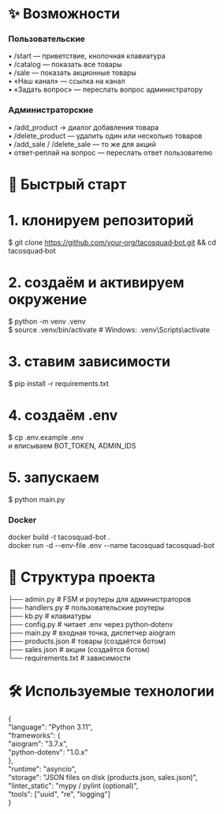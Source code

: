 ✨ Возможности
=====================
### Пользовательские

• /start — приветствие, кнопочная клавиатура <br/>• /catalog — показать все товары <br/>• /sale — показать акционные товары <br/>• «Наш канал» — ссылка на канал <br/>• «Задать вопрос» — переслать вопрос администратору

### Администраторские

• /add_product → диалог добавления товара <br/>• /delete_product — удалить один или несколько товаров <br/>• /add_sale / /delete_sale — то же для акций <br/>• ответ‑реплай на вопрос — переслать ответ пользователю

🚀 Быстрый старт
=====================
# 1. клонируем репозиторий
$ git clone https://github.com/your‑org/tacosquad‑bot.git && cd tacosquad‑bot
# 2. создаём и активируем окружение
$ python -m venv .venv <br/>
$ source .venv/bin/activate  # Windows: .venv\Scripts\activate
# 3. ставим зависимости
$ pip install -r requirements.txt
# 4. создаём .env
$ cp .env.example .env <br/>
и вписываем BOT_TOKEN, ADMIN_IDS
# 5. запускаем
$ python main.py

### Docker
docker build -t tacosquad-bot . <br/>
docker run -d --env-file .env --name tacosquad tacosquad-bot

📂 Структура проекта
=====================
├── admin.py          # FSM и роутеры для администраторов <br/>
├── handlers.py       # пользовательские роутеры <br/>
├── kb.py             # клавиатуры <br/>
├── config.py         # читает .env через python‑dotenv <br/>
├── main.py           # входная точка, диспетчер aiogram <br/>
├── products.json     # товары (создаётся ботом) <br/>
├── sales.json        # акции (создаётся ботом) <br/>
└── requirements.txt  # зависимости <br/>

🛠️ Используемые технологии
=====================
{ <br/>
  "language": "Python 3.11", <br/>
  "frameworks": { <br/>
    "aiogram": "3.7.x", <br/>
    "python-dotenv": "1.0.x" <br/>
  }, <br/>
  "runtime": "asyncio", <br/>
  "storage": "JSON files on disk (products.json, sales.json)", <br/>
  "linter_static": "mypy / pylint (optional)", <br/>
  "tools": ["uuid", "re", "logging"] <br/>
} <br/>
